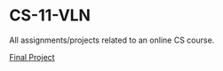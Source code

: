 # CS-11-VLN
All assignments/projects related to an online CS course.

[Final Project](https://github.com/Ry4nW/Letter)
